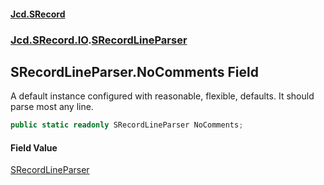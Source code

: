 #### [Jcd.SRecord](index.md 'index')
### [Jcd.SRecord.IO](Jcd.SRecord.IO.md 'Jcd.SRecord.IO').[SRecordLineParser](Jcd.SRecord.IO.SRecordLineParser.md 'Jcd.SRecord.IO.SRecordLineParser')

## SRecordLineParser.NoComments Field

A default instance configured with reasonable, flexible, defaults. It should parse most any line.

```csharp
public static readonly SRecordLineParser NoComments;
```

#### Field Value
[SRecordLineParser](Jcd.SRecord.IO.SRecordLineParser.md 'Jcd.SRecord.IO.SRecordLineParser')